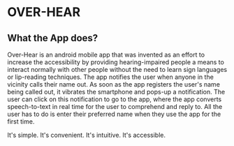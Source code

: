# OVER-HEAR

## What the App does?

Over-Hear is an android mobile app that was invented as an effort to increase the accessibility by providing hearing-impaired people a means to interact normally with other people without the need to learn sign languages or lip-reading techniques. The app notifies the user when anyone in the vicinity calls their name out. As soon
as the app registers the user's name being called out, it vibrates the smartphone and pops-up a notification. The user can
click on this notification to go to the app, where the app converts speech-to-text in real time for the user to comprehend
and reply to. All the user has to do is enter their preferred name when they use the app for the first time.

It's simple. It's convenient. It's intuitive. It's accessible.

